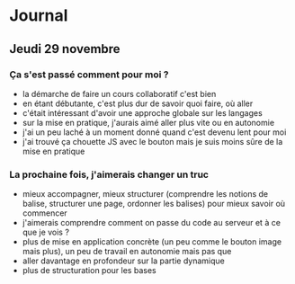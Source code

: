 # Journal

## Jeudi 29 novembre

### Ça s'est passé comment pour moi ?

- la démarche de faire un cours collaboratif c'est bien
- en étant débutante, c'est plus dur de savoir quoi faire, où aller
- c'était intéressant d'avoir une approche globale sur les langages
- sur la mise en pratique, j'aurais aimé aller plus vite ou en autonomie
- j'ai un peu laché à un moment donné quand c'est devenu lent pour moi
- j'ai trouvé ça chouette JS avec le bouton mais je suis moins sûre de la mise en pratique

### La prochaine fois, j'aimerais changer un truc

- mieux accompagner, mieux structurer (comprendre les notions de balise, structurer une page, ordonner les balises) pour mieux savoir où commencer
- j'aimerais comprendre comment on passe du code au serveur et à ce que je vois ?
- plus de mise en application concrète (un peu comme le bouton image mais plus), un peu de travail en autonomie mais pas que
- aller davantage en profondeur sur la partie dynamique
- plus de structuration pour les bases
